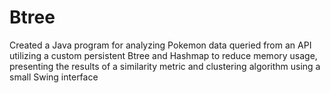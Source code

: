 # Btree

Created a Java program for analyzing Pokemon data queried from an API utilizing a custom persistent Btree and Hashmap to reduce memory usage, presenting the results of a similarity metric and clustering algorithm using a small Swing interface
